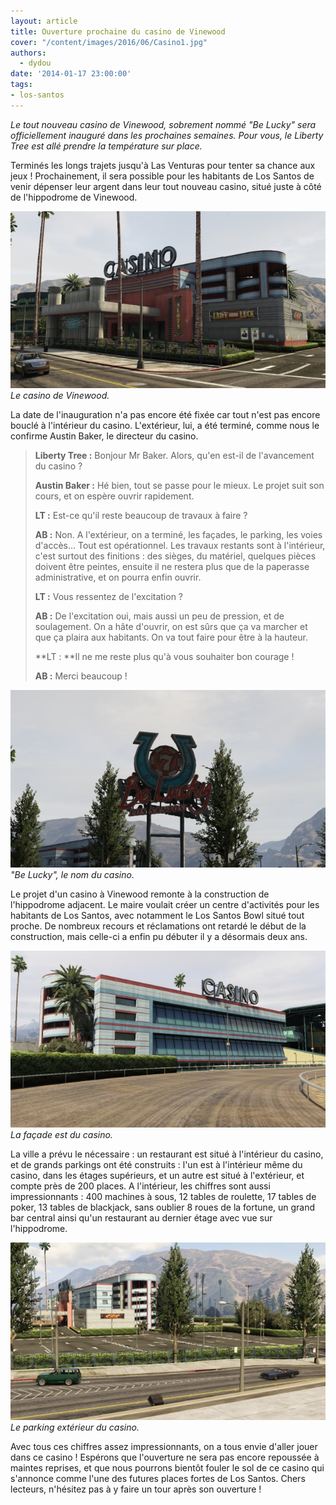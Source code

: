 ```yaml
---
layout: article
title: Ouverture prochaine du casino de Vinewood
cover: "/content/images/2016/06/Casino1.jpg"
authors:
  - dydou
date: '2014-01-17 23:00:00'
tags:
- los-santos
---
```


_Le tout nouveau casino de Vinewood, sobrement nommé "Be Lucky" sera officiellement inauguré dans les prochaines semaines. Pour vous, le Liberty Tree est allé prendre la température sur place._

Terminés les longs trajets jusqu'à Las Venturas pour tenter sa chance aux jeux ! Prochainement, il sera possible pour les habitants de Los Santos de venir dépenser leur argent dans leur tout nouveau casino, situé juste à côté de l'hippodrome de Vinewood.

![Le casino de Vinewood.](/content/images/2016/06/Casino1_0.jpg)
_Le casino de Vinewood._

La date de l'inauguration n'a pas encore été fixée car tout n'est pas encore bouclé à l'intérieur du casino. L'extérieur, lui, a été terminé, comme nous le confirme Austin Baker, le directeur du casino.

> **Liberty Tree :** Bonjour Mr Baker. Alors, qu'en est-il de l'avancement du casino ?
> 
> **Austin Baker :** Hé bien, tout se passe pour le mieux. Le projet suit son cours, et on espère ouvrir rapidement.
> 
> **LT :** Est-ce qu'il reste beaucoup de travaux à faire ?
> 
> **AB :** Non. A l'extérieur, on a terminé, les façades, le parking, les voies d'accès... Tout est opérationnel. Les travaux restants sont à l'intérieur, c'est surtout des finitions : des sièges, du matériel, quelques pièces doivent être peintes, ensuite il ne restera plus que de la paperasse administrative, et on pourra enfin ouvrir.
> 
> **LT :** Vous ressentez de l'excitation ?
> 
> **AB :** De l'excitation oui, mais aussi un peu de pression, et de soulagement. On a hâte d'ouvrir, on est sûrs que ça va marcher et que ça plaira aux habitants. On va tout faire pour être à la hauteur.
> 
> \*\*LT : \*\*Il ne me reste plus qu'à vous souhaiter bon courage !
> 
> **AB :** Merci beaucoup !

!["Be Lucky", le nom du casino.](/content/images/2016/06/Casino2.jpg)
_"Be Lucky", le nom du casino._

Le projet d'un casino à Vinewood remonte à la construction de l'hippodrome adjacent. Le maire voulait créer un centre d'activités pour les habitants de Los Santos, avec notamment le Los Santos Bowl situé tout proche. De nombreux recours et réclamations ont retardé le début de la construction, mais celle-ci a enfin pu débuter il y a désormais deux ans.

![La façade est du casino.](/content/images/2016/06/Casino3.jpg)
_La façade est du casino._

La ville a prévu le nécessaire : un restaurant est situé à l'intérieur du casino, et de grands parkings ont été construits : l'un est à l'intérieur même du casino, dans les étages supérieurs, et un autre est situé à l'extérieur, et compte près de 200 places. A l'intérieur, les chiffres sont aussi impressionnants : 400 machines à sous, 12 tables de roulette, 17 tables de poker, 13 tables de blackjack, sans oublier 8 roues de la fortune, un grand bar central ainsi qu'un restaurant au dernier étage avec vue sur l'hippodrome.

![Le parking extérieur du casino.](/content/images/2016/06/Casino4.jpg)
_Le parking extérieur du casino._

Avec tous ces chiffres assez impressionnants, on a tous envie d'aller jouer dans ce casino ! Espérons que l'ouverture ne sera pas encore repoussée à maintes reprises, et que nous pourrons bientôt fouler le sol de ce casino qui s'annonce comme l'une des futures places fortes de Los Santos. Chers lecteurs, n'hésitez pas à y faire un tour après son ouverture !